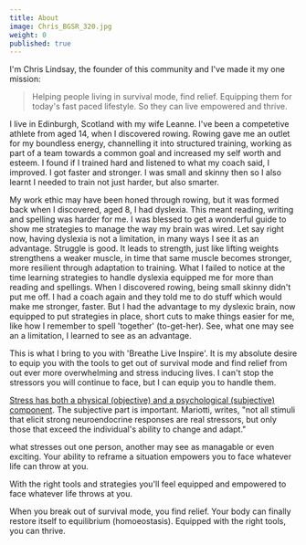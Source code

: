 ```yaml
---
title: About
image: Chris_BGSR_320.jpg
weight: 0
published: true
---
```


I'm Chris Lindsay, the founder of this community and I've made it my one mission:  

> Helping people living in survival mode, find relief. Equipping them for today's fast paced lifestyle. So they can live empowered and thrive.


I live in Edinburgh, Scotland with my wife Leanne. I've been a competetive athlete from aged 14, when I discovered rowing.  Rowing gave me an outlet for my boundless energy, channelling it into structured training, working as part of a team towards a common goal and increased my self worth and esteem. I found if I trained hard and listened to what my coach said, I improved. I got faster and stronger. I was small and skinny then so I also learnt I needed to train not just harder, but also smarter.


My work ethic may have been honed through rowing, but it was formed back when I discovered, aged 8, I had dyslexia. This meant reading, writing and spelling was harder for me. I was blessed to get a wonderful guide to show me strategies to manage the way my brain was wired. Let say right now, having dyslexia is not a limitation, in many ways I see it as an advantage. Struggle is good. It leads to strength, just like lifting weights strengthens a weaker muscle, in time that same muscle becomes stronger, more resilient through adaptation to training. What I failed to notice at the time learning strategies to handle dyslexia equipped me for more than reading and spellings. When I discovered rowing, being small skinny didn't put me off. I had a coach again and they told me to do stuff which would make me stronger, faster. But I had the advantage to my dyslexic brain, now equipped to put strategies in place, short cuts to make things easier for me, like how I remember to spell 'together' (to-get-her). See, what one may see an a limitation, I learned to see as an advantage.


This is what I bring to you with 'Breathe Live Inspire'. It is my absolute desire to equip you with the tools to get out of survival mode and find relief from out ever more overwhelming and stress inducing lives. I can't stop the stressors you will continue to face, but I can equip you to handle them. 


[Stress has both a physical (objective) and a psychological (subjective) component](https://www.ncbi.nlm.nih.gov/pmc/articles/PMC5137920/ "The effects of chronic stress on health"). The subjective part is important. Mariotti, writes, "not all stimuli that elicit strong neuroendocrine responses are real stressors, but only those that exceed the individual's ability to change and adapt." 



what stresses out one person, another may see as managable or even exciting. Your ability to reframe a situation empowers you to face whatever life can throw at you. 



With the right tools and strategies you'll feel equipped and empowered to face whatever life throws at you. 



When you break out of survival mode, you find relief. Your body can finally restore itself to equilibrium (homoeostasis). Equipped with the right tools, you can thrive.

